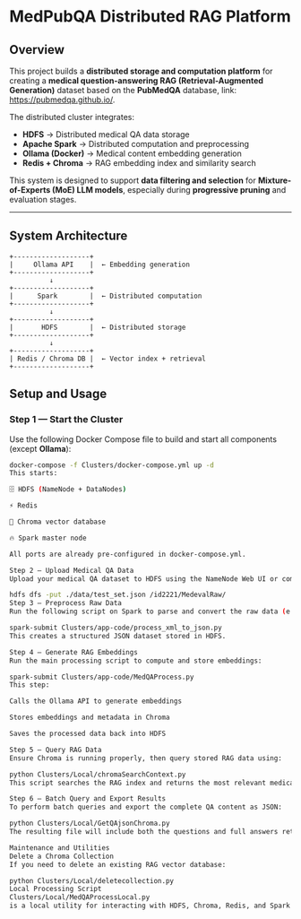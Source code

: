 #  MedPubQA Distributed RAG Platform

##  Overview

This project builds a **distributed storage and computation platform** for creating a **medical question-answering RAG (Retrieval-Augmented Generation)** dataset based on the **PubMedQA** database, link: https://pubmedqa.github.io/.

The distributed cluster integrates:

- **HDFS** → Distributed medical QA data storage  
- **Apache Spark** → Distributed computation and preprocessing  
- **Ollama (Docker)** → Medical content embedding generation  
- **Redis + Chroma** → RAG embedding index and similarity search  

This system is designed to support **data filtering and selection** for **Mixture-of-Experts (MoE) LLM models**, especially during **progressive pruning** and evaluation stages.

---

## System Architecture

```plaintext
+-------------------+
|     Ollama API    |  ← Embedding generation
+-------------------+
          ↓
+-------------------+
|      Spark        |  ← Distributed computation
+-------------------+
          ↓
+-------------------+
|       HDFS        |  ← Distributed storage
+-------------------+
          ↓
+-------------------+
| Redis / Chroma DB |  ← Vector index + retrieval
+-------------------+
```

## Setup and Usage

### **Step 1 — Start the Cluster**

Use the following Docker Compose file to build and start all components (except **Ollama**):

```bash
docker-compose -f Clusters/docker-compose.yml up -d
This starts:

🗄️ HDFS (NameNode + DataNodes)

⚡ Redis

🧩 Chroma vector database

🔥 Spark master node

All ports are already pre-configured in docker-compose.yml.

Step 2 — Upload Medical QA Data
Upload your medical QA dataset to HDFS using the NameNode Web UI or command line:

hdfs dfs -put ./data/test_set.json /id2221/MedevalRaw/
Step 3 — Preprocess Raw Data
Run the following script on Spark to parse and convert the raw data (e.g., XML → JSON):

spark-submit Clusters/app-code/process_xml_to_json.py
This creates a structured JSON dataset stored in HDFS.

Step 4 — Generate RAG Embeddings
Run the main processing script to compute and store embeddings:

spark-submit Clusters/app-code/MedQAProcess.py
This step:

Calls the Ollama API to generate embeddings

Stores embeddings and metadata in Chroma

Saves the processed data back into HDFS

Step 5 — Query RAG Data
Ensure Chroma is running properly, then query stored RAG data using:

python Clusters/Local/chromaSearchContext.py
This script searches the RAG index and returns the most relevant medical QA entries.

Step 6 — Batch Query and Export Results
To perform batch queries and export the complete QA content as JSON:

python Clusters/Local/GetQAjsonChroma.py
The resulting file will include both the questions and full answers retrieved from Chroma.

Maintenance and Utilities
Delete a Chroma Collection
If you need to delete an existing RAG vector database:

python Clusters/Local/deletecollection.py
Local Processing Script
Clusters/Local/MedQAProcessLocal.py
is a local utility for interacting with HDFS, Chroma, Redis, and Spark directly — useful for debugging or standalone testing.